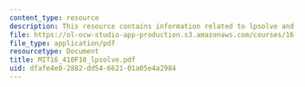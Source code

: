 ```yaml
---
content_type: resource
description: This resource contains information related to lpsolve and java.
file: https://ol-ocw-studio-app-production.s3.amazonaws.com/courses/16-410-principles-of-autonomy-and-decision-making-fall-2010/dfafe4e02882dd54662101a05e4a2984_MIT16_410F10_lpsolve.pdf
file_type: application/pdf
resourcetype: Document
title: MIT16_410F10_lpsolve.pdf
uid: dfafe4e0-2882-dd54-6621-01a05e4a2984
---
```

